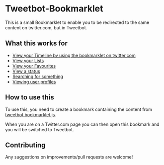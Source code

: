 Tweetbot-Bookmarklet
====================

This is a small Bookmarklet to enable you to be redirected to the same content on twitter.com, but in Tweetbot.

What this works for
-------------------

* [View your Timeline by using the bookmarklet on twitter.com](https://twitter.com)
* [View your Lists](https://twitter.com/lists)
* [View your Favourites](https://twitter.com/favorites)
* [View a status](https://twitter.com/jack/status/20)
* [Searching for something](https://twitter.com/search?q=%28╯°□°）╯︵%20┻━┻%29)
* [Viewing user profiles](https://twitter.com/robbrazier_)

How to use this
---------------

To use this, you need to create a bookmark containing the content from [tweetbot.bookmarklet.js](https://raw.githubusercontent.com/RobBrazier/Tweetbot-Bookmarklet/master/tweetbot.bookmarklet.js).

When you are on a Twitter.com page you can then open this bookmark and you will be switched to Tweetbot.

Contributing
------------

Any suggestions on improvements/pull requests are welcome!
